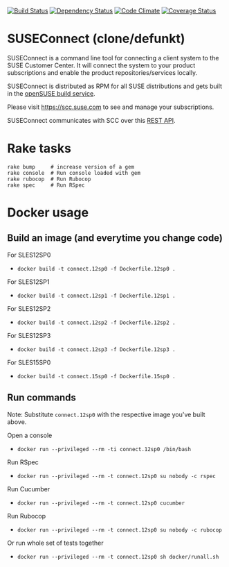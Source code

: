 [![Build Status](https://secure.travis-ci.org/SUSE/connect.png?branch=master)](https://travis-ci.org/SUSE/connect)
[![Dependency Status](https://gemnasium.com/SUSE/connect.svg)](https://gemnasium.com/SUSE/connect)
[![Code Climate](https://codeclimate.com/github/SUSE/connect.png)](https://codeclimate.com/github/SUSE/connect)
[![Coverage Status](https://coveralls.io/repos/SUSE/connect/badge.png?branch=master)](https://coveralls.io/r/SUSE/connect)

# SUSEConnect (clone/defunkt)

SUSEConnect is a command line tool for connecting a client system to the SUSE Customer Center.
It will connect the system to your product subscriptions and enable the product repositories/services locally.

SUSEConnect is distributed as RPM for all SUSE distributions and gets built in
the [openSUSE build service](https://build.opensuse.org/package/show/systemsmanagement:SCC/SUSEConnect).

Please visit https://scc.suse.com to see and manage your subscriptions.

SUSEConnect communicates with SCC over this [REST API](https://github.com/SUSE/connect/blob/master/doc/SCC-API-%28Implemented%29.md).

# Rake tasks

```
rake bump     # increase version of a gem
rake console  # Run console loaded with gem
rake rubocop  # Run Rubocop
rake spec     # Run RSpec
```

# Docker usage

## Build an image (and everytime you change code)

For SLES12SP0

* `docker build -t connect.12sp0 -f Dockerfile.12sp0 .`

For SLES12SP1

* `docker build -t connect.12sp1 -f Dockerfile.12sp1 .`

For SLES12SP2

* `docker build -t connect.12sp2 -f Dockerfile.12sp2 .`

For SLES12SP3

* `docker build -t connect.12sp3 -f Dockerfile.12sp3 .`

For SLES15SP0

* `docker build -t connect.15sp0 -f Dockerfile.15sp0 .`

## Run commands

Note: Substitute `connect.12sp0` with the respective image you've built above.

Open a console

* `docker run --privileged --rm -ti connect.12sp0 /bin/bash`

Run RSpec

* `docker run --privileged --rm -t connect.12sp0 su nobody -c rspec`

Run Cucumber

* `docker run --privileged --rm -t connect.12sp0 cucumber`

Run Rubocop

* `docker run --privileged --rm -t connect.12sp0 su nobody -c rubocop`

Or run whole set of tests together

* `docker run --privileged --rm -t connect.12sp0 sh docker/runall.sh`
